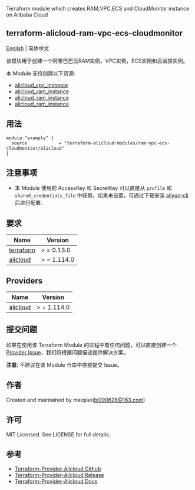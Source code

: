 Terraform module which creates RAM,VPC,ECS and CloudMonitor instance on Alibaba Cloud

terraform-alicloud-ram-vpc-ecs-cloudmonitor
---


[English](README.md) | 简体中文

该模块用于创建一个阿里巴巴云RAM实例，VPC实例，ECS实例和云监控实例。

本 Module 支持创建以下资源:

* [alicloud_vpc_instance](https://registry.terraform.io/providers/aliyun/alicloud/latest/docs/resources/vpc)
* [alicloud_ram_instance](https://registry.terraform.io/providers/aliyun/alicloud/latest/docs/resources/ram_user)
* [alicloud_ram_instance](https://registry.terraform.io/providers/aliyun/alicloud/latest/docs/resources/instance)
* [alicloud_ram_instance](https://registry.terraform.io/providers/aliyun/alicloud/latest/docs/resources/cms_alarm)

## 用法

```hcl
module "example" {
  source            = "terraform-alicloud-modules/ram-vpc-ecs-cloudmonitor/alicloud"
}
```

## 注意事项

* 本 Module 使用的 AccessKey 和 SecretKey 可以直接从 `profile` 和 `shared_credentials_file`
  中获取。如果未设置，可通过下载安装 [aliyun-cli](https://github.com/aliyun/aliyun-cli#installation) 后进行配置.

## 要求

| Name | Version |
|------|---------|
| <a name="requirement_terraform"></a> [terraform](#requirement\_terraform) | > = 0.13.0 |
| <a name="requirement_alicloud"></a> [alicloud](#requirement\_alicloud) | > = 1.114.0 |

## Providers

| Name | Version |
|------|---------|
| <a name="provider_alicloud"></a> [alicloud](#provider\_alicloud) | > = 1.114.0 |

## 提交问题

如果在使用该 Terraform Module
的过程中有任何问题，可以直接创建一个 [Provider Issue](https://github.com/aliyun/terraform-provider-alicloud/issues/new)，我们将根据问题描述提供解决方案。

**注意:** 不建议在该 Module 仓库中直接提交 Issue。

## 作者

Created and maintained by maiqiao(bj090628@163.com)

## 许可

MIT Licensed. See LICENSE for full details.

## 参考

* [Terraform-Provider-Alicloud Github](https://github.com/aliyun/terraform-provider-alicloud)
* [Terraform-Provider-Alicloud Release](https://releases.hashicorp.com/terraform-provider-alicloud/)
* [Terraform-Provider-Alicloud Docs](https://registry.terraform.io/providers/aliyun/alicloud/latest/docs)
